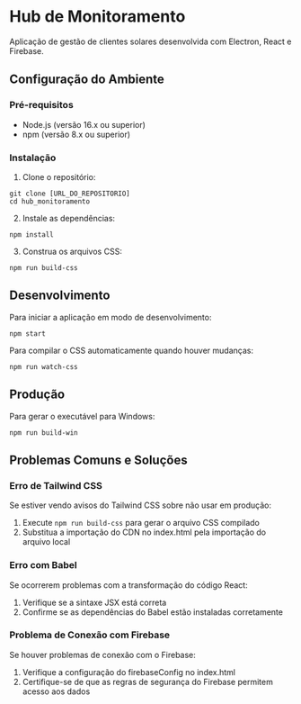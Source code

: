 # Hub de Monitoramento

Aplicação de gestão de clientes solares desenvolvida com Electron, React e Firebase.

## Configuração do Ambiente

### Pré-requisitos
- Node.js (versão 16.x ou superior)
- npm (versão 8.x ou superior)

### Instalação

1. Clone o repositório:
```
git clone [URL_DO_REPOSITORIO]
cd hub_monitoramento
```

2. Instale as dependências:
```
npm install
```

3. Construa os arquivos CSS:
```
npm run build-css
```

## Desenvolvimento

Para iniciar a aplicação em modo de desenvolvimento:
```
npm start
```

Para compilar o CSS automaticamente quando houver mudanças:
```
npm run watch-css
```

## Produção

Para gerar o executável para Windows:
```
npm run build-win
```

## Problemas Comuns e Soluções

### Erro de Tailwind CSS
Se estiver vendo avisos do Tailwind CSS sobre não usar em produção:
1. Execute `npm run build-css` para gerar o arquivo CSS compilado
2. Substitua a importação do CDN no index.html pela importação do arquivo local

### Erro com Babel
Se ocorrerem problemas com a transformação do código React:
1. Verifique se a sintaxe JSX está correta
2. Confirme se as dependências do Babel estão instaladas corretamente

### Problema de Conexão com Firebase
Se houver problemas de conexão com o Firebase:
1. Verifique a configuração do firebaseConfig no index.html
2. Certifique-se de que as regras de segurança do Firebase permitem acesso aos dados
